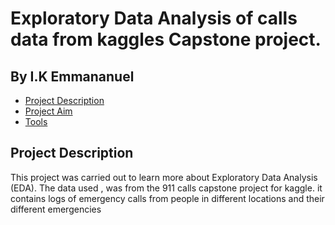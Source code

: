 # Exploratory Data Analysis of calls data from kaggles Capstone project. 
## By I.K Emmananuel

* [Project Description](#ProjectDescription)
* [Project Aim](#ProjectAim)
* [Tools](#Tools)

## Project Description
This project was carried out to learn more about Exploratory Data Analysis (EDA). 
The data used , was from the 911 calls capstone project for kaggle. it contains logs of emergency calls from people 
in different locations and their different emergencies
